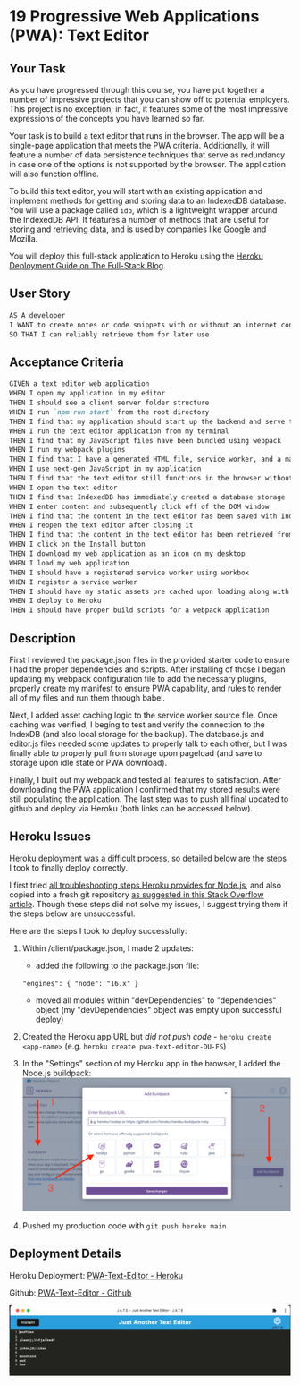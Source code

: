 # 19 Progressive Web Applications (PWA): Text Editor

## Your Task

As you have progressed through this course, you have put together a number of impressive projects that you can show off to potential employers. This project is no exception; in fact, it features some of the most impressive expressions of the concepts you have learned so far.

Your task is to build a text editor that runs in the browser. The app will be a single-page application that meets the PWA criteria. Additionally, it will feature a number of data persistence techniques that serve as redundancy in case one of the options is not supported by the browser. The application will also function offline.

To build this text editor, you will start with an existing application and implement methods for getting and storing data to an IndexedDB database. You will use a package called `idb`, which is a lightweight wrapper around the IndexedDB API. It features a number of methods that are useful for storing and retrieving data, and is used by companies like Google and Mozilla.

You will deploy this full-stack application to Heroku using the [Heroku Deployment Guide on The Full-Stack Blog](https://coding-boot-camp.github.io/full-stack/heroku/heroku-deployment-guide).

## User Story

```md
AS A developer
I WANT to create notes or code snippets with or without an internet connection
SO THAT I can reliably retrieve them for later use
```

## Acceptance Criteria

```md
GIVEN a text editor web application
WHEN I open my application in my editor
THEN I should see a client server folder structure
WHEN I run `npm run start` from the root directory
THEN I find that my application should start up the backend and serve the client
WHEN I run the text editor application from my terminal
THEN I find that my JavaScript files have been bundled using webpack
WHEN I run my webpack plugins
THEN I find that I have a generated HTML file, service worker, and a manifest file
WHEN I use next-gen JavaScript in my application
THEN I find that the text editor still functions in the browser without errors
WHEN I open the text editor
THEN I find that IndexedDB has immediately created a database storage
WHEN I enter content and subsequently click off of the DOM window
THEN I find that the content in the text editor has been saved with IndexedDB
WHEN I reopen the text editor after closing it
THEN I find that the content in the text editor has been retrieved from our IndexedDB
WHEN I click on the Install button
THEN I download my web application as an icon on my desktop
WHEN I load my web application
THEN I should have a registered service worker using workbox
WHEN I register a service worker
THEN I should have my static assets pre cached upon loading along with subsequent pages and static assets
WHEN I deploy to Heroku
THEN I should have proper build scripts for a webpack application
```

## Description

First I reviewed the package.json files in the provided starter code to ensure I had the proper dependencies and scripts. After installing of those I began updating my webpack configuration file to add the necessary plugins, properly create my manifest to ensure PWA capability, and rules to render all of my files and run them through babel.

Next, I added asset caching logic to the service worker source file. Once caching was verified, I beging to test and verify the connection to the IndexDB (and also local storage for the backup). The database.js and editor.js files needed some updates to properly talk to each other, but I was finally able to properly pull from storage upon pageload (and save to storage upon idle state or PWA download).

Finally, I built out my webpack and tested all features to satisfaction. After downloading the PWA application I confirmed that my stored results were still populating the application. The last step was to push all final updated to github and deploy via Heroku (both links can be accessed below).

## Heroku Issues

Heroku deployment was a difficult process, so detailed below are the steps I took to finally deploy correctly.

I first tried [all troubleshooting steps Heroku provides for Node.js](https://devcenter.heroku.com/articles/troubleshooting-node-deploys), and also copied into a fresh git repository [as suggested in this Stack Overflow article](https://stackoverflow.com/questions/65404309/heroku-error-during-git-push-deployment-the-same-version-of-this-code-has-alr/65436551#65436551).
Though these steps did not solve my issues, I suggest trying them if the steps below are unsuccessful.

Here are the steps I took to deploy successfully:

1. Within /client/package.json, I made 2 updates:

   - added the following to the package.json file:

   `"engines": { "node": "16.x" }`

   - moved all modules within "devDependencies" to "dependencies" object (my "devDependencies" object was empty upon successful deploy)

2. Created the Heroku app URL but _did not push code_ - `heroku create <app-name>` (e.g. `heroku create pwa-text-editor-DU-FS`)

3. In the "Settings" section of my Heroku app in the browser, I added the Node.js buildpack:
   ![Node.js buildpack](./Assets/node.js-buildpack.screenshot.png)

4. Pushed my production code with `git push heroku main`

## Deployment Details

Heroku Deployment: [PWA-Text-Editor - Heroku](https://pwa-text-editor-ang.herokuapp.com/)

Github: [PWA-Text-Editor - Github](https://github.com/alexgeis/PWA-Text-Editor)

![Screenshot of J.A.T.E. PWA application](./Assets/JATE-PWA-screenshot.png)
